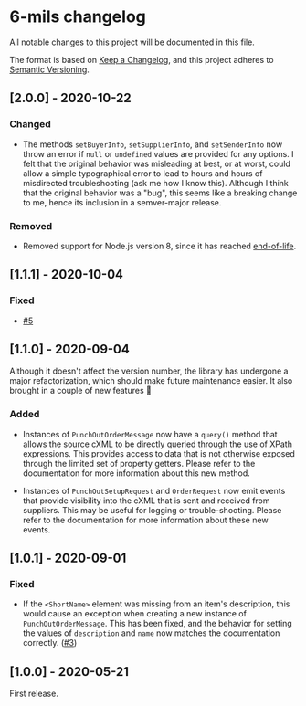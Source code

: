 # 6-mils changelog

All notable changes to this project will be documented in this file.

The format is based on [Keep a Changelog](https://keepachangelog.com/en/1.0.0/), and this project adheres to [Semantic Versioning](https://semver.org/spec/v2.0.0.html).

## [2.0.0] - 2020-10-22

### Changed

* The methods `setBuyerInfo`, `setSupplierInfo`, and `setSenderInfo` now throw an error if `null` or `undefined` values are provided for any options. I felt that the original behavior was misleading at best, or at worst, could allow a simple typographical error to lead to hours and hours of misdirected troubleshooting (ask me how I know this). Although I think that the original behavior was a "bug", this seems like a breaking change to me, hence its inclusion in a semver-major release.

### Removed

* Removed support for Node.js version 8, since it has reached [end-of-life](https://nodejs.org/en/about/releases/).

## [1.1.1] - 2020-10-04

### Fixed

* [#5](https://github.com/DPassarelli/6-mils/issues/5)

## [1.1.0] - 2020-09-04

Although it doesn't affect the version number, the library has undergone a major refactorization, which should make future maintenance easier. It also brought in a couple of new features 🙌 

### Added

* Instances of `PunchOutOrderMessage` now have a `query()` method that allows the source cXML to be directly queried through the use of XPath expressions. This provides access to data that is not otherwise exposed through the limited set of property getters. Please refer to the documentation for more information about this new method.

* Instances of `PunchOutSetupRequest` and `OrderRequest` now emit events that provide visibility into the cXML that is sent and received from suppliers. This may be useful for logging or trouble-shooting. Please refer to the documentation for more information about these new events.

## [1.0.1] - 2020-09-01

### Fixed

* If the `<ShortName>` element was missing from an item's description, this would cause an exception when creating a new instance of `PunchOutOrderMessage`. This has been fixed, and the behavior for setting the values of `description` and `name` now matches the documentation correctly. ([#3](https://github.com/DPassarelli/6-mils/issues/3))

## [1.0.0] - 2020-05-21

First release.
